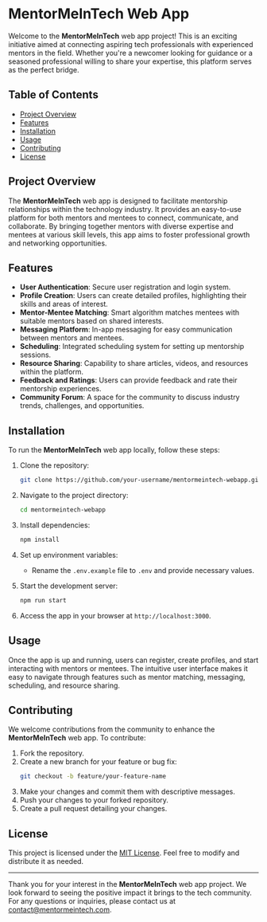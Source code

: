 # MentorMeInTech Web App

Welcome to the **MentorMeInTech** web app project! This is an exciting initiative aimed at connecting aspiring tech professionals with experienced mentors in the field. Whether you're a newcomer looking for guidance or a seasoned professional willing to share your expertise, this platform serves as the perfect bridge.

## Table of Contents

- [Project Overview](#project-overview)
- [Features](#features)
- [Installation](#installation)
- [Usage](#usage)
- [Contributing](#contributing)
- [License](#license)

## Project Overview

The **MentorMeInTech** web app is designed to facilitate mentorship relationships within the technology industry. It provides an easy-to-use platform for both mentors and mentees to connect, communicate, and collaborate. By bringing together mentors with diverse expertise and mentees at various skill levels, this app aims to foster professional growth and networking opportunities.

## Features

- **User Authentication**: Secure user registration and login system.
- **Profile Creation**: Users can create detailed profiles, highlighting their skills and areas of interest.
- **Mentor-Mentee Matching**: Smart algorithm matches mentees with suitable mentors based on shared interests.
- **Messaging Platform**: In-app messaging for easy communication between mentors and mentees.
- **Scheduling**: Integrated scheduling system for setting up mentorship sessions.
- **Resource Sharing**: Capability to share articles, videos, and resources within the platform.
- **Feedback and Ratings**: Users can provide feedback and rate their mentorship experiences.
- **Community Forum**: A space for the community to discuss industry trends, challenges, and opportunities.

## Installation

To run the **MentorMeInTech** web app locally, follow these steps:

1. Clone the repository:
   ```bash
   git clone https://github.com/your-username/mentormeintech-webapp.git
   ```

2. Navigate to the project directory:
   ```bash
   cd mentormeintech-webapp
   ```

3. Install dependencies:
   ```bash
   npm install
   ```

4. Set up environment variables:
   - Rename the `.env.example` file to `.env` and provide necessary values.

5. Start the development server:
   ```bash
   npm run start
   ```

6. Access the app in your browser at `http://localhost:3000`.

## Usage

Once the app is up and running, users can register, create profiles, and start interacting with mentors or mentees. The intuitive user interface makes it easy to navigate through features such as mentor matching, messaging, scheduling, and resource sharing.

## Contributing

We welcome contributions from the community to enhance the **MentorMeInTech** web app. To contribute:

1. Fork the repository.
2. Create a new branch for your feature or bug fix:
   ```bash
   git checkout -b feature/your-feature-name
   ```
3. Make your changes and commit them with descriptive messages.
4. Push your changes to your forked repository.
5. Create a pull request detailing your changes.

## License

This project is licensed under the [MIT License](LICENSE). Feel free to modify and distribute it as needed.

---

Thank you for your interest in the **MentorMeInTech** web app project. We look forward to seeing the positive impact it brings to the tech community. For any questions or inquiries, please contact us at contact@mentormeintech.com.
